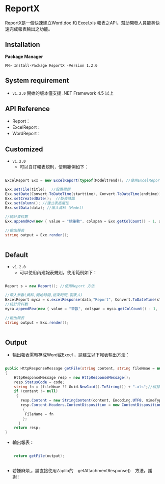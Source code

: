 # ReportX
ReportX是一個快速建立Word.doc 和 Excel.xls 報表之API，幫助開發人員能夠快速完成報表輸出之功能。

## Installation

**Package Manager**

```
PM> Install-Package ReportX -Version 1.2.0
```

## System requirement

* `v1.2.0` 開始的版本僅支援 .NET Framework 4.5 以上

## API Reference

* Report：
* ExcelReport：
* WordReport：


## Customized

* `v1.2.0`
  * 可以自訂報表規則，使用範例如下：  

```csharp

ExcelReport Exx = new ExcelReport(typeof(Modeltrend)); //使用ExcelReport 方法

Exx.setTile(title);  //設置標題
Exx.setDate(Convert.ToDateTime(starttime), Convert.ToDateTime(endtime)); //自訂時間區間
Exx.setCreatedDate();  //製表時間
Exx.setColumn(); //建立表格屬性
Exx.setData(data); //匯入資料 (Model)
            
//統計資料數
Exx.appendRow(new { value = "總筆數", colspan = Exx.getColCount() - 1, style = lastRowStyle }, data.Length);
            
//輸出報表
string output = Exx.render();
            
```

## Default

* `v1.2.0`
  * 可以使用內建報表規則，使用範例如下：  

```csharp

Report s = new Report(); //使用Report 方法

//帶入參數(資料,開始時間,結束時間,製表人)
ExcelReport myca = s.excelResponse(data,"Report", Convert.ToDateTime(starttime), Convert.ToDateTime(endtime), "SOL");
//統計資料數
myca.appendRow(new { value = "筆數", colspan = myca.getColCount() - 1, style = lastRowStyle }, data.Length);
            
//輸出報表
string output = Exx.render();
            
```
## Output 

 * 輸出報表需轉存成Word或Excel ，請建立以下報表輸出方法：  

```csharp

public HttpResponseMessage getFile(string content, string fileNmae = null, string mimeType = "application/octet-stream", HttpStatusCode code = HttpStatusCode.OK)
{
    HttpResponseMessage resp = new HttpResponseMessage();
    resp.StatusCode = code;
    string fn = (fileNmae ?? Guid.NewGuid().ToString()) + ".xls";//根據需求更改.xls 或 .doc
    if (content != null)
     {
       resp.Content = new StringContent(content, Encoding.UTF8, mimeType);
       resp.Content.Headers.ContentDisposition = new ContentDispositionHeaderValue("attachment")
        {
         FileName = fn
        };
      }
    return resp;
}

```
 * 輸出報表：  

```csharp

    return getFile(output);
    
```

* 若嫌麻煩,，請直接使用Zaplib的　getAttachmentResponse()　方法，謝謝！